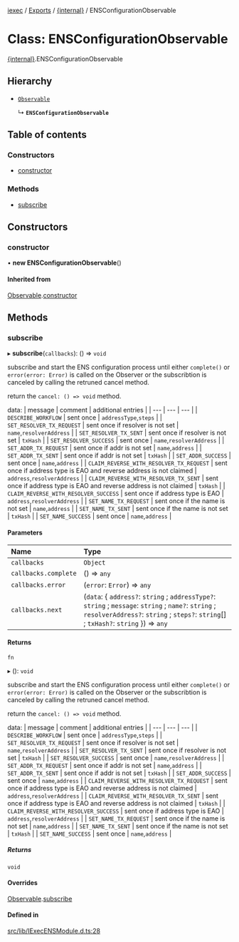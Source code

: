 [iexec](../README.md) / [Exports](../modules.md) / [{internal}](../modules/internal_.md) / ENSConfigurationObservable

# Class: ENSConfigurationObservable

[{internal}](../modules/internal_.md).ENSConfigurationObservable

## Hierarchy

- [`Observable`](internal_.Observable.md)

  ↳ **`ENSConfigurationObservable`**

## Table of contents

### Constructors

- [constructor](internal_.ENSConfigurationObservable.md#constructor)

### Methods

- [subscribe](internal_.ENSConfigurationObservable.md#subscribe)

## Constructors

### constructor

• **new ENSConfigurationObservable**()

#### Inherited from

[Observable](internal_.Observable.md).[constructor](internal_.Observable.md#constructor)

## Methods

### subscribe

▸ **subscribe**(`callbacks`): () => `void`

subscribe and start the ENS configuration process until either `complete()` or `error(error: Error)` is called on the Observer or the subscribtion is canceled by calling the retruned cancel method.

return the `cancel: () => void` method.

data:
| message | comment | additional entries |
| --- | --- | --- |
| `DESCRIBE_WORKFLOW` | sent once | `addressType`,`steps` |
| `SET_RESOLVER_TX_REQUEST` | sent once if resolver is not set | `name`,`resolverAddress` |
| `SET_RESOLVER_TX_SENT` | sent once if resolver is not set | `txHash` |
| `SET_RESOLVER_SUCCESS` | sent once | `name`,`resolverAddress` |
| `SET_ADDR_TX_REQUEST` | sent once if addr is not set | `name`,`address` |
| `SET_ADDR_TX_SENT` | sent once if addr is not set | `txHash` |
| `SET_ADDR_SUCCESS` | sent once | `name`,`address` |
| `CLAIM_REVERSE_WITH_RESOLVER_TX_REQUEST` | sent once if address type is EAO and reverse address is not claimed | `address`,`resolverAddress` |
| `CLAIM_REVERSE_WITH_RESOLVER_TX_SENT` | sent once if address type is EAO and reverse address is not claimed | `txHash` |
| `CLAIM_REVERSE_WITH_RESOLVER_SUCCESS` | sent once if address type is EAO | `address`,`resolverAddress` |
| `SET_NAME_TX_REQUEST` | sent once if the name is not set | `name`,`address` |
| `SET_NAME_TX_SENT` | sent once if the name is not set | `txHash` |
| `SET_NAME_SUCCESS` | sent once | `name`,`address` |

#### Parameters

| Name | Type |
| :------ | :------ |
| `callbacks` | `Object` |
| `callbacks.complete` | () => `any` |
| `callbacks.error` | (`error`: `Error`) => `any` |
| `callbacks.next` | (`data`: { `address?`: `string` ; `addressType?`: `string` ; `message`: `string` ; `name?`: `string` ; `resolverAddress?`: `string` ; `steps?`: `string`[] ; `txHash?`: `string`  }) => `any` |

#### Returns

`fn`

▸ (): `void`

subscribe and start the ENS configuration process until either `complete()` or `error(error: Error)` is called on the Observer or the subscribtion is canceled by calling the retruned cancel method.

return the `cancel: () => void` method.

data:
| message | comment | additional entries |
| --- | --- | --- |
| `DESCRIBE_WORKFLOW` | sent once | `addressType`,`steps` |
| `SET_RESOLVER_TX_REQUEST` | sent once if resolver is not set | `name`,`resolverAddress` |
| `SET_RESOLVER_TX_SENT` | sent once if resolver is not set | `txHash` |
| `SET_RESOLVER_SUCCESS` | sent once | `name`,`resolverAddress` |
| `SET_ADDR_TX_REQUEST` | sent once if addr is not set | `name`,`address` |
| `SET_ADDR_TX_SENT` | sent once if addr is not set | `txHash` |
| `SET_ADDR_SUCCESS` | sent once | `name`,`address` |
| `CLAIM_REVERSE_WITH_RESOLVER_TX_REQUEST` | sent once if address type is EAO and reverse address is not claimed | `address`,`resolverAddress` |
| `CLAIM_REVERSE_WITH_RESOLVER_TX_SENT` | sent once if address type is EAO and reverse address is not claimed | `txHash` |
| `CLAIM_REVERSE_WITH_RESOLVER_SUCCESS` | sent once if address type is EAO | `address`,`resolverAddress` |
| `SET_NAME_TX_REQUEST` | sent once if the name is not set | `name`,`address` |
| `SET_NAME_TX_SENT` | sent once if the name is not set | `txHash` |
| `SET_NAME_SUCCESS` | sent once | `name`,`address` |

##### Returns

`void`

#### Overrides

[Observable](internal_.Observable.md).[subscribe](internal_.Observable.md#subscribe)

#### Defined in

[src/lib/IExecENSModule.d.ts:28](https://github.com/iExecBlockchainComputing/iexec-sdk/blob/8cfa57c/src/lib/IExecENSModule.d.ts#L28)
